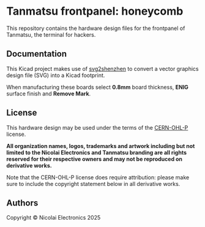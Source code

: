 # Tanmatsu frontpanel: honeycomb

This repository contains the hardware design files for the frontpanel of Tanmatsu, the terminal for hackers.

## Documentation

This Kicad project makes use of [svg2shenzhen](https://github.com/badgeek/svg2shenzhen) to convert a vector graphics design file (SVG) into a Kicad footprint.

When manufacturing these boards select **0.8mm** board thickness, **ENIG** surface finish and **Remove Mark**.

## License

This hardware design may be used under the terms of the [CERN-OHL-P](LICENSE) license.

**All organization names, logos, trademarks and artwork including but not limited to the Nicolai Electronics and Tanmatsu branding are all rights reserved for their respective owners and may not be reproduced on derivative works.**

Note that the CERN-OHL-P license does require attribution: please make sure to include the copyright statement below in all derivative works.

## Authors

Copyright © Nicolai Electronics 2025
